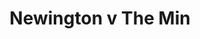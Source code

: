 ---
year: "2014"
serialNumber: "0442" 
game: "Newington"
title: "Newington v The Min"
gameLocation: ""
gameDate: ""
result: ""
resultType: ""
type: "game"
---